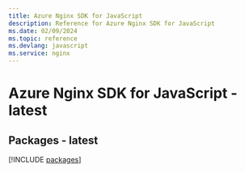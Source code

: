```yaml
---
title: Azure Nginx SDK for JavaScript
description: Reference for Azure Nginx SDK for JavaScript
ms.date: 02/09/2024
ms.topic: reference
ms.devlang: javascript
ms.service: nginx
---
```

# Azure Nginx SDK for JavaScript - latest
## Packages - latest
[!INCLUDE [packages](nginx-index.md)]